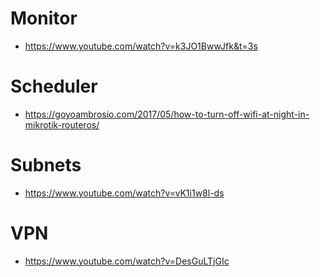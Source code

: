 # Monitor
- https://www.youtube.com/watch?v=k3JO1BwwJfk&t=3s

# Scheduler
- https://goyoambrosio.com/2017/05/how-to-turn-off-wifi-at-night-in-mikrotik-routeros/

# Subnets
- https://www.youtube.com/watch?v=vK1i1w8l-ds

# VPN
- https://www.youtube.com/watch?v=DesGuLTjGIc